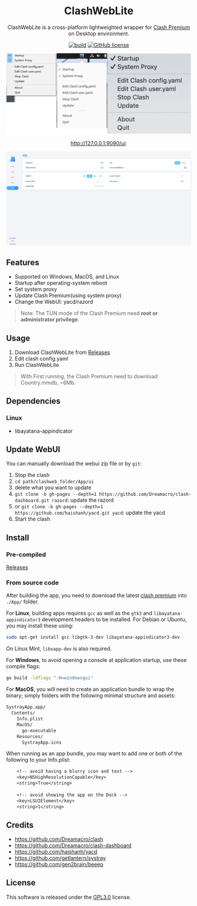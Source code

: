 <div align="center">

# ClashWebLite

ClashWebLite is a cross-platform lightweighted wrapper for [Clash Premium](https://github.com/Dreamacro/clash/releases/tag/premium) on Desktop environment.

[![build](https://img.shields.io/github/workflow/status/ctaoist/clashweb/Release)](https://github.com/ctaoist/clashweb/actions) [![GitHub license](https://img.shields.io/github/license/ctaoist/clashweb.svg)](https://github.com/ctaoist/clashweb/blob/master/LICENSE)

![](screenshots/preview.png)

http://127.0.0.1:9090/ui:

![](screenshots/local9090.png)

</div>

## Features

- Supported on Windows, MacOS, and Linux
- Startup after operating-system reboot
- Set system proxy
- Update Clash Premium(using system proxy)
- Change the WebUI: yacd/razord

>Note: The TUN mode of the Clash Premium need **root or administrator privilege**.

## Usage

1. Download ClashWebLite from [Releases](https://github.com/ctaoist/clashweblite/releases)
2. Edit clash config.yaml
3. Run ClashWebLite

>With First running, the Clash Premium need to download Country.mmdb, ~6Mb.

## Dependencies

### Linux

- libayatana-appindicator

## Update WebUI

You can manually download the webui zip file or by `git`:

1. Stop the clash
2. `cd path/clashweb_folder/App/ui`
3. delete what you want to update
4. `git clone -b gh-pages --depth=1 https://github.com/Dreamacro/clash-dashboard.git razord`: update the razord
5. or `git clone -b gh-pages --depth=1 https://github.com/haishanh/yacd.git yacd`: update the yacd
6. Start the clash

## Install

### Pre-compiled

[Releases](https://github.com/ctaoist/clashweblite/releases)

### From source code

After building the app, you need to download the latest [clash premium](https://release.dreamacro.workers.dev/latest/) into `./App/` folder.

For **Linux**, building apps requires `gcc` as well as the `gtk3` and `libayatana-appindicator3` development headers to be installed. For Debian or Ubuntu, you may install these using:

```sh
sudo apt-get install gcc libgtk-3-dev libayatana-appindicator3-dev
```

On Linux Mint, `libxapp-dev` is also required.

For **Windows**, to avoid opening a console at application startup, use these compile flags:

```sh
go build -ldflags "-H=windowsgui"
```

For **MacOS**, you will need to create an application bundle to wrap the binary; simply folders with the following minimal structure and assets:

```
SystrayApp.app/
  Contents/
    Info.plist
    MacOS/
      go-executable
    Resources/
      SystrayApp.icns
```

When running as an app bundle, you may want to add one or both of the following to your Info.plist:

```
    <!-- avoid having a blurry icon and text -->
	<key>NSHighResolutionCapable</key>
	<string>True</string>

	<!-- avoid showing the app on the Dock -->
	<key>LSUIElement</key>
	<string>1</string>
```

## Credits

- https://github.com/Dreamacro/clash
- https://github.com/Dreamacro/clash-dashboard
- https://github.com/haishanh/yacd
- https://github.com/getlantern/systray
- https://github.com/gen2brain/beeep


## License

This software is released under the [GPL3.0](https://github.com/ctaoist/clashweblite/blob/master/LICENSE) license.
